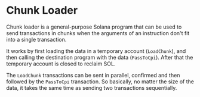 # Chunk Loader

Chunk loader is a general-purpose Solana program that can be used to send
transactions in chunks when the arguments of an instruction don't fit into
a single transaction.

It works by first loading the data in a temporary account (`LoadChunk`), and
then calling the destination program with the data (`PassToCpi`). After that
the temporary account is closed to reclaim SOL.

The `LoadChunk` transactions can be sent in parallel, confirmed and then
followed by the `PassToCpi` transaction. So basically, no matter the size of
the data, it takes the same time as sending two transactions sequentially.
